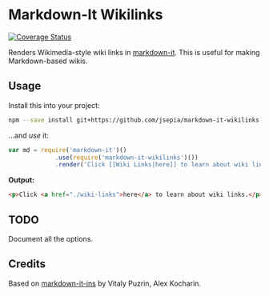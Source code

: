 # Markdown-It Wikilinks

[![Coverage Status](https://coveralls.io/repos/github/jsepia/markdown-it-wikilinks/badge.svg?branch=master)](https://coveralls.io/github/jsepia/markdown-it-wikilinks?branch=master)

Renders Wikimedia-style wiki links in [markdown-it](https://github.com/markdown-it/markdown-it). This is useful for making Markdown-based wikis.

## Usage

Install this into your project:

```bash
npm --save install git+https://github.com/jsepia/markdown-it-wikilinks.git
```

...and *use* it:

```js
var md = require('markdown-it')()
             .use(require('markdown-it-wikilinks')())
             .render('Click [[Wiki Links|here]] to learn about wiki links.')
```

**Output:**

```html
<p>Click <a href="./wiki-links">here</a> to learn about wiki links.</p>
```

## TODO

Document all the options.

## Credits

Based on [markdown-it-ins](https://github.com/markdown-it/markdown-it-ins) by Vitaly Puzrin, Alex Kocharin.
